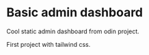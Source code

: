 # Basic admin dashboard

Cool static admin dashboard from odin project.

First project with tailwind css.
